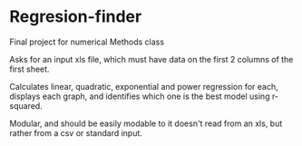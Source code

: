 # Regresion-finder
Final project for numerical Methods class

Asks for an input xls file, which must have data on the first 2 columns of the first sheet.

Calculates linear, quadratic, exponential and power regression for each, displays each graph, and identifies which one is the best
model using r-squared.

Modular, and should be easily modable to it doesn't read from an xls, but rather from a csv or standard input.
